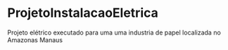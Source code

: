 # ProjetoInstalacaoEletrica
Projeto elétrico executado para uma uma industria de papel localizada no Amazonas Manaus
